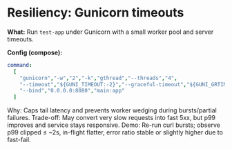 # Resiliency: Gunicorn timeouts

**What:** Run `test-app` under Gunicorn with a small worker pool and server timeouts.

**Config (compose):**
```yaml
command:
  [
    "gunicorn","-w","2","-k","gthread","--threads","4",
    "--timeout","${GUNI_TIMEOUT:-2}","--graceful-timeout","${GUNI_GRTIMEOUT:-2}",
    "--bind","0.0.0.0:8080","main:app"
  ]
```

Why: Caps tail latency and prevents worker wedging during bursts/partial failures.
Trade-off: May convert very slow requests into fast 5xx, but p99 improves and service stays responsive.
Demo: Re-run curl bursts; observe p99 clipped ≤ ~2s, in-flight flatter, error ratio stable or slightly higher due to fast-fail.